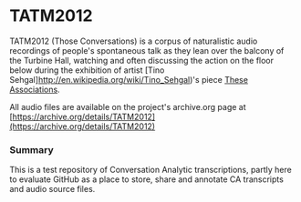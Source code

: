 TATM2012
========

TATM2012 (Those Conversations) is a corpus of naturalistic audio recordings of
people's spontaneous talk as they lean over the balcony of the Turbine Hall,
watching and often discussing the action on the floor below during the
exhibition of artist [Tino Sehgal]http://en.wikipedia.org/wiki/Tino_Sehgal)'s piece [These Associations](http://www.tate.org.uk/whats-on/tate-modern/exhibition/unilever-series-tino-sehgal-2012).

All audio files are available on the project's archive.org page at [https://archive.org/details/TATM2012](https://archive.org/details/TATM2012)

### Summary

This is a test repository of Conversation Analytic transcriptions, partly here
to evaluate GitHub as a place to store, share and annotate CA transcripts and
audio source files.
